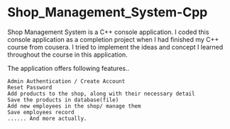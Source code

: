 # Shop_Management_System-Cpp
Shop Management System is a C++ console application. 
I coded this console application as a completion project when I had finished my C++ course from cousera. 
I tried to implement the ideas and concept I learned throughout the course in this application. 

The application offers following features..
````
Admin Authentication / Create Account
Reset Password 
Add products to the shop, along with their necessary detail
Save the products in database(file)
Add new employees in the shop/ manage them
Save employees record
...... And more actually.
````
